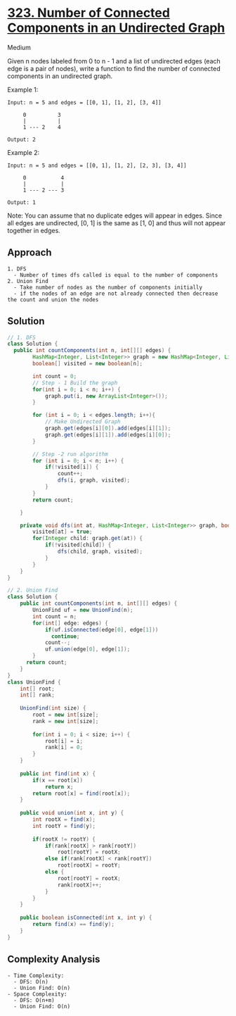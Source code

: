 # [323. Number of Connected Components in an Undirected Graph](https://leetcode.com/problems/number-of-connected-components-in-an-undirected-graph/)
Medium


Given n nodes labeled from 0 to n - 1 and a list of undirected edges (each edge is a pair of nodes), write a function to find the number of connected components in an undirected graph.

Example 1:
```
Input: n = 5 and edges = [[0, 1], [1, 2], [3, 4]]

     0          3
     |          |
     1 --- 2    4 

Output: 2
```
Example 2:
```
Input: n = 5 and edges = [[0, 1], [1, 2], [2, 3], [3, 4]]

     0           4
     |           |
     1 --- 2 --- 3

Output: 1
```
Note: You can assume that no duplicate edges will appear in edges. Since all edges are undirected, [0, 1] is the same as [1, 0] and thus will not appear together in edges.

## Approach
```
1. DFS
  - Number of times dfs called is equal to the number of components
2. Union Find
  - Take number of nodes as the number of components initially
  - if the nodes of an edge are not already connected then decrease the count and union the nodes
```

## Solution
```java
// 1. DFS
class Solution {
  public int countComponents(int n, int[][] edges) {
        HashMap<Integer, List<Integer>> graph = new HashMap<Integer, List<Integer>>();
        boolean[] visited = new boolean[n];

        int count = 0;
        // Step - 1 Build the graph
        for(int i = 0; i < n; i++) {
            graph.put(i, new ArrayList<Integer>());
        }

        for (int i = 0; i < edges.length; i++){
            // Make Undirected Graph
            graph.get(edges[i][0]).add(edges[i][1]);
            graph.get(edges[i][1]).add(edges[i][0]);
        }

        // Step -2 run algorithm
        for (int i = 0; i < n; i++) {
            if(!visited[i]) {
                count++;
                dfs(i, graph, visited);
            }
        }
        return count;

    }

    private void dfs(int at, HashMap<Integer, List<Integer>> graph, boolean[] visited) {
        visited[at] = true;
        for(Integer child: graph.get(at)) {
            if(!visited[child]) {
                dfs(child, graph, visited);
            }
        }
    } 
}

```
```java
// 2. Union Find
class Solution {
    public int countComponents(int n, int[][] edges) {
        UnionFind uf = new UnionFind(n);
        int count = n;
        for(int[] edge: edges) {
            if(uf.isConnected(edge[0], edge[1]))
              continue;
            count--;
            uf.union(edge[0], edge[1]);
        }
      return count;
    }
}
class UnionFind {
    int[] root;
    int[] rank;
    
    UnionFind(int size) {
        root = new int[size];
        rank = new int[size];
        
        for(int i = 0; i < size; i++) {
            root[i] = i;
            rank[i] = 0;
        }
    }
    
    public int find(int x) {
        if(x == root[x])
            return x;
        return root[x] = find(root[x]);
    }
    
    public void union(int x, int y) {
        int rootX = find(x);
        int rootY = find(y);
        
        if(rootX != rootY) {
            if(rank[rootX] > rank[rootY])
                root[rootY] = rootX;
            else if(rank[rootX] < rank[rootY])
                root[rootX] = rootY;
            else {
                root[rootY] = rootX;
                rank[rootX]++;
            }
        }
    }
    
    public boolean isConnected(int x, int y) {
        return find(x) == find(y);
    }
}
```
## Complexity Analysis
```
- Time Complexity: 
  - DFS: O(n)
  - Union Find: O(n)
- Space Complexity:
  - DFS: O(n+m)
  - Union Find: O(n)
```
